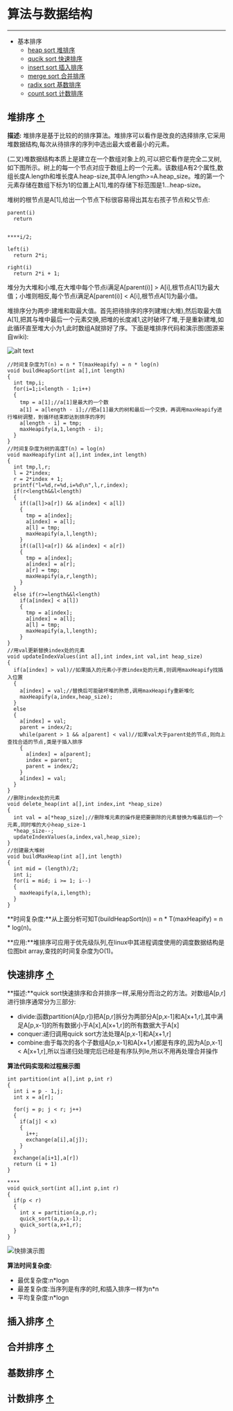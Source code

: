 # 算法与数据结构

****
* 基本排序
  * [heap sort 堆排序](#heap_sort) 
  * [qucik sort 快速排序](#qucik_sort) 
  * [insert sort 插入排序](#insert_sort) 
  * [merge sort 合并排序](#merge_sort) 
  * [radix sort 基数排序](#radix_sort) 
  * [count sort 计数排序](#count_sort) 


## <a name="heap_sort">堆排序</a> [&#8593;](#heap_sort)
**描述:** 堆排序是基于比较的的排序算法。堆排序可以看作是改良的选择排序,它采用堆数据结构,每次从待排序的序列中选出最大或者最小的元素。

(二叉)堆数据结构本质上是建立在一个数组对象上的,可以把它看作是完全二叉树,如下图所示。树上的每一个节点对应于数组上的一个元素。该数组A有2个属性,数组长度A.length和堆长度A.heap-size,其中A.length>=A.heap_size。堆的第一个元素存储在数组下标为1的位置上A[1],堆的存储下标范围是1...heap-size。

堆树的根节点是A[1],给出一个节点下标很容易得出其左右孩子节点和父节点:

```
parent(i)
  return 
  
  
****i/2;

left(i)
  return 2*i;

right(i)
  return 2*i + 1;
```

堆分为大堆和小堆,在大堆中每个节点i满足A[parent(i)] > A[i],根节点A[1]为最大值；小堆则相反,每个节点i满足A[parent(i)] < A[i],根节点A[1]为最小值。

堆排序分为两步:建堆和取最大值。首先把待排序的序列建堆(大堆),然后取最大值A[1],把其与堆中最后一个元素交换,把堆的长度减1,这时破坏了堆,于是重新建堆,如此循环直至堆大小为1,此时数组A就排好了序。下面是堆排序代码和演示图(图源来自wiki):

![alt text](http://upload.wikimedia.org/wikipedia/commons/4/4d/Heapsort-example.gif "堆排序演示图")

```
//时间复杂度为T(n) = n * T(maxHeapify) = n * log(n)
void buildHeapSort(int a[],int length) 
{
  int tmp,i; 
  for(i=1;i<length - 1;i++)
  {
    tmp = a[1];//a[1]是最大的一个数
    a[1] = a[length - i];//把a[1]最大的树和最后一个交换，再调用maxHeapify进行堆树调整，到循环结束即达到排序的序列
    a[length - i] = tmp;
    maxHeapify(a,1,length - i);
  }
}
//时间复杂度为树的高度T(n) = log(n)
void maxHeapify(int a[],int index,int length)
{
  int tmp,l,r;
  l = 2*index;
  r = 2*index + 1;
  printf("l=%d,r=%d,i=%d\n",l,r,index);
  if(r<length&&l<length)
  {
    if((a[l]>a[r]) && a[index] < a[l])
    {
      tmp = a[index];
      a[index] = a[l];
      a[l] = tmp;
      maxHeapify(a,l,length);
    }
    if((a[l]<a[r]) && a[index] < a[r])
    {
      tmp = a[index];
      a[index] = a[r];
      a[r] = tmp;
      maxHeapify(a,r,length);
    }
  }
  else if(r>=length&&l<length)
    if(a[index] < a[l])
    {
      tmp = a[index];
      a[index] = a[l];
      a[l] = tmp;
      maxHeapify(a,l,length);
    }
}
//用val更新替换index处的元素
void updateIndexValues(int a[],int index,int val,int heap_size)
{
  if(a[index] > val)//如果插入的元素小于原index处的元素,则调用maxHeapify找插入位置
  {
    a[index] = val;//替换后可能破坏堆的熟悉,调用maxHeapify重新堆化
    maxHeapify(a,index,heap_size);
  }
  else
  {
    a[index] = val;
    parent = index/2;
    while(parent > 1 && a[parent] < val)//如果val大于parent处的节点,则向上查找合适的节点,类是于插入排序
    {
      a[index] = a[parent];
      index = parent;
      parent = index/2;
    }
    a[index] = val;
  }
}
//删除index处的元素
void delete_heap(int a[],int index,int *heap_size)
{
  int val = a[*heap_size];//删除堆元素的操作是把要删除的元素替换为堆最后的一个元素,同时堆的大小heap_size-1
  *heap_size--;
  updateIndexValues(a,index,val,heap_size);
}
//创建最大堆树
void buildMaxHeap(int a[],int length)
{
  int mid = (length)/2;
  int i;
  for(i = mid; i >= 1; i--)
  {
    maxHeapify(a,i,length);
  }
}
```

**时间复杂度:**从上面分析可知T(buildHeapSort(n)) = n * T(maxHeapify) = n * log(n)。

**应用:**堆排序可应用于优先级队列,在linux中其进程调度使用的调度数据结构是位图bit array,查找的时间复杂度为O(1)。

## <a name="qucik_sort">快速排序</a> [&#8593;](#qucik_sort)

**描述:**quick sort快速排序和合并排序一样,采用分而治之的方法。对数组A[p,r]进行排序通常分为三部分:

-  divide:函数partition(A[p,r])把A[p,r]拆分为两部分A[p,x-1]和A[x+1,r],其中满足A[p,x-1]的所有数据小于A[x],A[x+1,r]的所有数据大于A[x]
-  conquer:递归调用quick sort方法处理A[p,x-1]和A[x+1,r]
-  combine:由于每次的各个子数组A[p,x-1]和A[x+1,r]都是有序的,因为A[p,x-1] < A[x+1,r],所以当递归处理完后已经是有序队列le,所以不用再处理合并操作

**算法代码实现和过程展示图**
```
int partition(int a[],int p,int r)
{
  int i = p - 1,j;
  int x = a[r];

  for(j = p; j < r; j++)
  {
    if(a[j] < x)
    {
      i++;
      exchange(a[i],a[j]);
    }
  }
  exchange(a[i+1],a[r])
  return (i + 1)
}

****
void quick_sort(int a[],int p,int r)
{
  if(p < r)
  {
    int x = partition(a,p,r);
    quick_sort(a,p,x-1);
    quick_sort(a,x+1,r);
  }
}
```

![快排演示图](http://upload.wikimedia.org/wikipedia/commons/thumb/8/84/Partition_example.svg/200px-Partition_example.svg.png)

**算法时间复杂度:**
- 最优复杂度:n*logn
- 最差复杂度:当序列是有序的时,和插入排序一样为n*n
- 平均复杂度:n*logn

## <a name="insert_sort">插入排序</a> [&#8593;](#insert_sort)
## <a name="merge_sort">合并排序</a> [&#8593;](#merge_sort)
## <a name="radix_sort">基数排序</a> [&#8593;](#radix_sort)
## <a name="count_sort">计数排序</a> [&#8593;](#count_sort)
